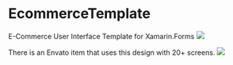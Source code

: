 # EcommerceTemplate
E-Commerce User Interface Template for Xamarin.Forms
<img src='https://res.cloudinary.com/dqwntkvge/image/upload/v1635620212/ss_git_deep_orange.png'/>
 

There is an Envato item that uses this design with 20+ screens.
<a href='https://codecanyon.net/item/ecommerce-ui-template-for-xamarin-forms/34469842'><img src='https://res.cloudinary.com/dqwntkvge/image/upload/v1635603275/inline_preview_ecommerce_xamarin.png'/></a>
